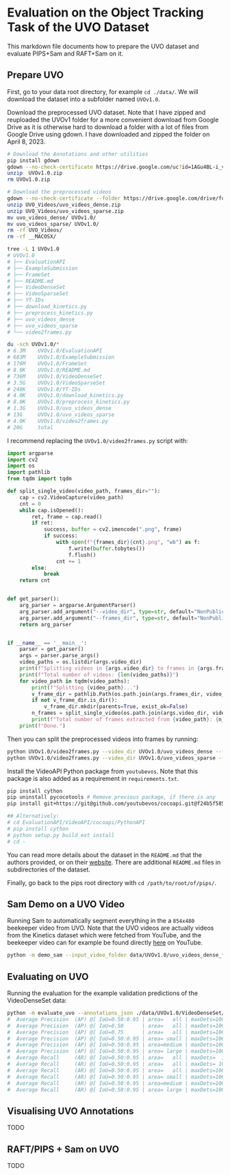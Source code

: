# Evaluation on the Object Tracking Task of the UVO Dataset	

This markdown file documents how to prepare the UVO dataset and evaluate
PIPS+Sam and RAFT+Sam on it.

## Prepare UVO

First, go to your data root directory, for example `cd ./data/`. We will
download the dataset into a subfolder named `UVOv1.0`.

Download the preprocessed UVO dataset. Note that I have zipped and
reuploaded the UVOv1 folder for a more convenient download from Google
Drive as it is otherwise hard to download a folder with a lot of files
from Google Drive using gdown. I have downloaded and zipped the folder
on April 8, 2023.

```bash
# Download the Annotations and other utilities
pip install gdown
gdown --no-check-certificate https://drive.google.com/uc?id=1AGu4BL-i_vDCMNtwsoSuo5wIyDVd5dRf
unzip  UVOv1.0.zip
rm UVOv1.0.zip

# Download the preprocessed videos
gdown --no-check-certificate --folder https://drive.google.com/drive/folders/1fOhEdHqrp_6D_tBsrR9hazDLYV2Sw1XC
unzip UVO_Videos/uvo_videos_dense.zip
unzip UVO_Videos/uvo_videos_sparse.zip
mv uvo_videos_dense/ UVOv1.0/
mv uvo_videos_sparse/ UVOv1.0/
rm -rf UVO_Videos/
rm -rf __MACOSX/

tree -L 1 UVOv1.0
# UVOv1.0
# ├── EvaluationAPI
# ├── ExampleSubmission
# ├── FrameSet
# ├── README.md
# ├── VideoDenseSet
# ├── VideoSparseSet
# ├── YT-IDs
# ├── download_kinetics.py
# ├── preprocess_kinetics.py
# ├── uvo_videos_dense
# ├── uvo_videos_sparse
# └── video2frames.py

du -sch UVOv1.0/*
# 6.3M    UVOv1.0/EvaluationAPI
# 683M    UVOv1.0/ExampleSubmission
# 176M    UVOv1.0/FrameSet
# 8.0K    UVOv1.0/README.md
# 736M    UVOv1.0/VideoDenseSet
# 3.5G    UVOv1.0/VideoSparseSet
# 248K    UVOv1.0/YT-IDs
# 4.0K    UVOv1.0/download_kinetics.py
# 8.0K    UVOv1.0/preprocess_kinetics.py
# 1.3G    UVOv1.0/uvo_videos_dense
# 13G     UVOv1.0/uvo_videos_sparse
# 4.0K    UVOv1.0/video2frames.py
# 20G     total
```

I recommend replacing the `UVOv1.0/video2frames.py` script with:
```py
import argparse
import cv2
import os
import pathlib
from tqdm import tqdm

def split_single_video(video_path, frames_dir=""):
    cap = cv2.VideoCapture(video_path)
    cnt = 0
    while cap.isOpened():
        ret, frame = cap.read()
        if ret:
            success, buffer = cv2.imencode(".png", frame)
            if success:
                with open(f"{frames_dir}{cnt}.png", "wb") as f:
                    f.write(buffer.tobytes())
                    f.flush()
                cnt += 1
        else:
            break
    return cnt


def get_parser():
    arg_parser = argparse.ArgumentParser()
    arg_parser.add_argument("--video_dir", type=str, default="NonPublic/uvo_videos_dense/")
    arg_parser.add_argument("--frames_dir", type=str, default="NonPublic/uvo_videos_dense_frames/")
    return arg_parser


if __name__ == '__main__':
    parser = get_parser()
    args = parser.parse_args()
    video_paths = os.listdir(args.video_dir)
    print(f"Splitting videos in {args.video_dir} to frames in {args.frames_dir}...")
    print(f"Total number of videos: {len(video_paths)}")
    for video_path in tqdm(video_paths):
        print(f"Splitting {video_path}...")
        v_frame_dir = pathlib.Path(os.path.join(args.frames_dir, video_path[:-4]))
        if not v_frame_dir.is_dir():
            v_frame_dir.mkdir(parents=True, exist_ok=False)
        n_frames = split_single_video(os.path.join(args.video_dir, video_path), frames_dir=v_frame_dir)
        print(f"Total number of frames extracted from {video_path}: {n_frames}")
    print(f"Done.")

```

Then you can split the preprocessed videos into frames by running:

```bash
python UVOv1.0/video2frames.py --video_dir UVOv1.0/uvo_videos_dense --frames_dir UVOv1.0/uvo_videos_dense_frames
python UVOv1.0/video2frames.py --video_dir UVOv1.0/uvo_videos_sparse --frames_dir UVOv1.0/uvo_videos_sparse_frames
```

Install the VideoAPI Python package from `youtubevos`. Note that this
package is also added as a requirement in `requirements.txt`.

```bash
pip install cython
pip uninstall pycocotools # Remove previous package, if there is any
pip install git+https://git@github.com/youtubevos/cocoapi.git@f24b5f58594adfe4f4c015bf49dbc819cc3be98f#subdirectory=PythonAPI

## Alternatively:
# cd EvaluationAPI/VideoAPI/cocoapi/PythonAPI
# pip install cython
# python setup.py build_ext install
# cd -
```

You can read more details about the dataset in the `README.md` that the
authors provided, or on their [website](https://sites.google.com/view/unidentified-video-object/dataset). There are additional
`README.md` files in subdirectories of the dataset.

Finally, go back to the pips root directory with `cd /path/to/root/of/pips/`.

## Sam Demo on a UVO Video

Running Sam to automatically segment everything in the a `854x480`
beekeeper video from UVO. Note that the UVO videos are actually videos
from the Kinetics dataset which were fetched from YouTube, and the
beekeeper video can for example be found directly [here](https://www.youtube.com/watch?v=-18X6h92xpw) on YouTube.

```bash
python -m demo_sam --input_video_folder data/UVOv1.0/uvo_videos_dense_frames/-18X6h92xpw
```

## Evaluating on UVO

Running the evaluation for the example validation predictions of the
VideoDenseSet data:

```bash
python -m evaluate_uvo --annotations_json ./data/UVOv1.0/VideoDenseSet/UVO_video_val_dense.json --predictions_json ./data/UVOv1.0/ExampleSubmission/video_val_pred.json
#  Average Precision  (AP) @[ IoU=0.50:0.95 | area=   all | maxDets=100 ] = 0.037
#  Average Precision  (AP) @[ IoU=0.50      | area=   all | maxDets=100 ] = 0.069
#  Average Precision  (AP) @[ IoU=0.75      | area=   all | maxDets=100 ] = 0.034
#  Average Precision  (AP) @[ IoU=0.50:0.95 | area= small | maxDets=100 ] = 0.020
#  Average Precision  (AP) @[ IoU=0.50:0.95 | area=medium | maxDets=100 ] = 0.073
#  Average Precision  (AP) @[ IoU=0.50:0.95 | area= large | maxDets=100 ] = 0.117
#  Average Recall     (AR) @[ IoU=0.50:0.95 | area=   all | maxDets=  1 ] = 0.020
#  Average Recall     (AR) @[ IoU=0.50:0.95 | area=   all | maxDets= 10 ] = 0.050
#  Average Recall     (AR) @[ IoU=0.50:0.95 | area=   all | maxDets=100 ] = 0.053
#  Average Recall     (AR) @[ IoU=0.50:0.95 | area= small | maxDets=100 ] = 0.028
#  Average Recall     (AR) @[ IoU=0.50:0.95 | area=medium | maxDets=100 ] = 0.099
#  Average Recall     (AR) @[ IoU=0.50:0.95 | area= large | maxDets=100 ] = 0.152
```

## Visualising UVO Annotations

TODO

## RAFT/PIPS + Sam on UVO

TODO
